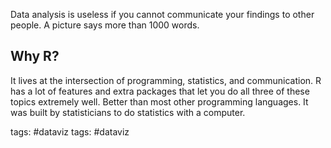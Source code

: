 Data analysis is useless if you cannot communicate your findings to
other people. A picture says more than 1000 words.

## Why R?

It lives at the intersection of programming, statistics, and
communication. R has a lot of features and extra packages that let you
do all three of these topics extremely well. Better than most other
programming languages. It was built by statisticians to do statistics
with a computer.

tags: #dataviz
tags: #dataviz

